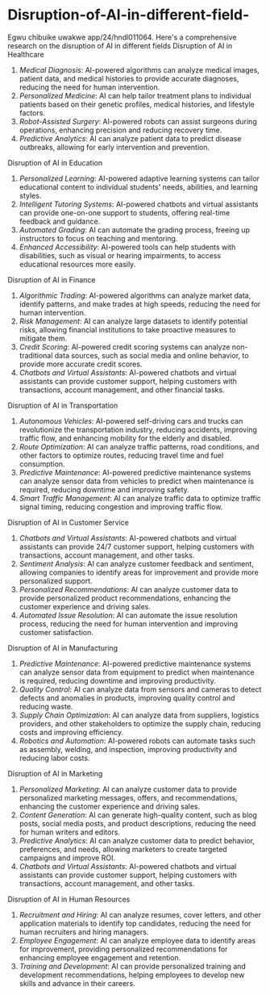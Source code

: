 # Disruption-of-AI-in-different-field-
Egwu chibuike uwakwe 
app/24/hndl011064.
Here's a comprehensive research on the disruption of AI in different fields
Disruption of AI in Healthcare
1. *Medical Diagnosis*: AI-powered algorithms can analyze medical images, patient data, and medical histories to provide accurate diagnoses, reducing the need for human intervention.
2. *Personalized Medicine*: AI can help tailor treatment plans to individual patients based on their genetic profiles, medical histories, and lifestyle factors.
3. *Robot-Assisted Surgery*: AI-powered robots can assist surgeons during operations, enhancing precision and reducing recovery time.
4. *Predictive Analytics*: AI can analyze patient data to predict disease outbreaks, allowing for early intervention and prevention.

Disruption of AI in Education
1. *Personalized Learning*: AI-powered adaptive learning systems can tailor educational content to individual students' needs, abilities, and learning styles.
2. *Intelligent Tutoring Systems*: AI-powered chatbots and virtual assistants can provide one-on-one support to students, offering real-time feedback and guidance.
3. *Automated Grading*: AI can automate the grading process, freeing up instructors to focus on teaching and mentoring.
4. *Enhanced Accessibility*: AI-powered tools can help students with disabilities, such as visual or hearing impairments, to access educational resources more easily.

Disruption of AI in Finance
1. *Algorithmic Trading*: AI-powered algorithms can analyze market data, identify patterns, and make trades at high speeds, reducing the need for human intervention.
2. *Risk Management*: AI can analyze large datasets to identify potential risks, allowing financial institutions to take proactive measures to mitigate them.
3. *Credit Scoring*: AI-powered credit scoring systems can analyze non-traditional data sources, such as social media and online behavior, to provide more accurate credit scores.
4. *Chatbots and Virtual Assistants*: AI-powered chatbots and virtual assistants can provide customer support, helping customers with transactions, account management, and other financial tasks.

Disruption of AI in Transportation
1. *Autonomous Vehicles*: AI-powered self-driving cars and trucks can revolutionize the transportation industry, reducing accidents, improving traffic flow, and enhancing mobility for the elderly and disabled.
2. *Route Optimization*: AI can analyze traffic patterns, road conditions, and other factors to optimize routes, reducing travel time and fuel consumption.
3. *Predictive Maintenance*: AI-powered predictive maintenance systems can analyze sensor data from vehicles to predict when maintenance is required, reducing downtime and improving safety.
4. *Smart Traffic Management*: AI can analyze traffic data to optimize traffic signal timing, reducing congestion and improving traffic flow.

Disruption of AI in Customer Service
1. *Chatbots and Virtual Assistants*: AI-powered chatbots and virtual assistants can provide 24/7 customer support, helping customers with transactions, account management, and other tasks.
2. *Sentiment Analysis*: AI can analyze customer feedback and sentiment, allowing companies to identify areas for improvement and provide more personalized support.
3. *Personalized Recommendations*: AI can analyze customer data to provide personalized product recommendations, enhancing the customer experience and driving sales.
4. *Automated Issue Resolution*: AI can automate the issue resolution process, reducing the need for human intervention and improving customer satisfaction.

Disruption of AI in Manufacturing
1. *Predictive Maintenance*: AI-powered predictive maintenance systems can analyze sensor data from equipment to predict when maintenance is required, reducing downtime and improving productivity.
2. *Quality Control*: AI can analyze data from sensors and cameras to detect defects and anomalies in products, improving quality control and reducing waste.
3. *Supply Chain Optimization*: AI can analyze data from suppliers, logistics providers, and other stakeholders to optimize the supply chain, reducing costs and improving efficiency.
4. *Robotics and Automation*: AI-powered robots can automate tasks such as assembly, welding, and inspection, improving productivity and reducing labor costs.

Disruption of AI in Marketing
1. *Personalized Marketing*: AI can analyze customer data to provide personalized marketing messages, offers, and recommendations, enhancing the customer experience and driving sales.
2. *Content Generation*: AI can generate high-quality content, such as blog posts, social media posts, and product descriptions, reducing the need for human writers and editors.
3. *Predictive Analytics*: AI can analyze customer data to predict behavior, preferences, and needs, allowing marketers to create targeted campaigns and improve ROI.
4. *Chatbots and Virtual Assistants*: AI-powered chatbots and virtual assistants can provide customer support, helping customers with transactions, account management, and other tasks.

Disruption of AI in Human Resources
1. *Recruitment and Hiring*: AI can analyze resumes, cover letters, and other application materials to identify top candidates, reducing the need for human recruiters and hiring managers.
2. *Employee Engagement*: AI can analyze employee data to identify areas for improvement, providing personalized recommendations for enhancing employee engagement and retention.
3. *Training and Development*: AI can provide personalized training and development recommendations, helping employees to develop new skills and advance in their careers.
